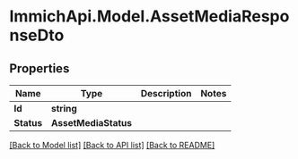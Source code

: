 # ImmichApi.Model.AssetMediaResponseDto

## Properties

Name | Type | Description | Notes
------------ | ------------- | ------------- | -------------
**Id** | **string** |  | 
**Status** | **AssetMediaStatus** |  | 

[[Back to Model list]](../README.md#documentation-for-models) [[Back to API list]](../README.md#documentation-for-api-endpoints) [[Back to README]](../README.md)


